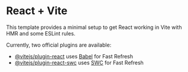 # React + Vite

This template provides a minimal setup to get React working in Vite with HMR and
some ESLint rules.

Currently, two official plugins are available:

-  [@vitejs/plugin-react](https://github.com/vitejs/vite-plugin-react/blob/main/packages/plugin-react/README.md)
   uses [Babel](https://babeljs.io/) for Fast Refresh
-  [@vitejs/plugin-react-swc](https://github.com/vitejs/vite-plugin-react-swc)
   uses [SWC](https://swc.rs/) for Fast Refresh
